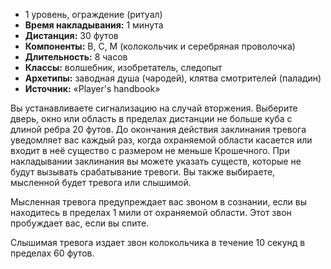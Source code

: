 -   1 уровень, ограждение (ритуал)
-   **Время накладывания:** 1 минута
-   **Дистанция:** 30 футов
-   **Компоненты:** В, С, М (колокольчик и серебряная проволочка)
-   **Длительность:** 8 часов
-   **Классы:** волшебник, изобретатель, следопыт
-   **Архетипы:** заводная душа (чародей), клятва смотрителей (паладин)
-   **Источник:** «Player's handbook»

Вы устанавливаете сигнализацию на случай вторжения. Выберите дверь, окно или область в пределах дистанции не больше куба с длиной ребра 20 футов. До окончания действия заклинания тревога уведомляет вас каждый раз, когда охраняемой области касается или входит в неё существо с размером не меньше Крошечного. При накладывании заклинания вы можете указать существ, которые не будут вызывать срабатывание тревоги. Вы также выбираете, мысленной будет тревога или слышимой.

Мысленная тревога предупреждает вас звоном в сознании, если вы находитесь в пределах 1 мили от охраняемой области. Этот звон пробуждает вас, если вы спите.

Слышимая тревога издает звон колокольчика в течение 10 секунд в пределах 60 футов.